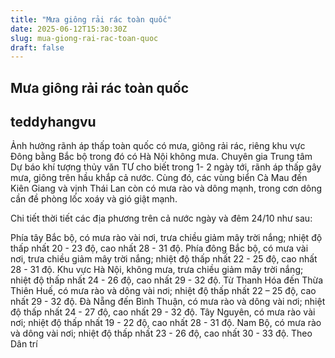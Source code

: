 ```yaml
---
title: "Mưa giông rải rác toàn quốc"
date: 2025-06-12T15:30:30Z
slug: mua-giong-rai-rac-toan-quoc
draft: false
---
```


## Mưa giông rải rác toàn quốc

## teddyhangvu

Ảnh hưởng rãnh áp thấp toàn quốc có mưa, giông rải rác, riêng khu vực Đông bằng Bắc bộ trong đó có Hà Nội không mưa.
Chuyên gia Trung tâm Dự báo khí tượng thủy văn TƯ cho biết trong 1- 2 ngày tới, rãnh áp thấp gây mưa, giông trên hầu khắp cả nước. Cùng đó, các vùng biển Cà Mau đến Kiên Giang và vịnh Thái Lan còn có mưa rào và dông mạnh, trong cơn dông cần đề phòng lốc xoáy và gió giật mạnh.

​Chi tiết thời tiết các địa phương trên cả nước ngày và đêm 24/10 như sau:
 
Phía tây Bắc bộ, có mưa rào vài nơi, trưa chiều giảm mây trời nắng; nhiệt độ thấp nhất 20 - 23 độ, cao nhất 28 - 31 độ.
Phía đông Bắc bộ, có mưa vài nơi, trưa chiều giảm mây trời nắng; nhiệt độ thấp nhất 22 - 25 độ, cao nhất 28 - 31 độ.
Khu vực Hà Nội, không mưa, trưa chiều giảm mây trời nắng; nhiệt độ thấp nhất 24 - 26 độ, cao nhất 29 - 32 độ.
Từ Thanh Hóa đến Thừa Thiên Huế, có mưa rào và dông vài nơi; nhiệt độ thấp nhất 22 – 25 độ, cao nhất 29 - 32 độ.
Đà Nẵng đến Bình Thuận, có mưa rào và dông vài nơi; nhiệt độ thấp nhất 24 - 27 độ, cao nhất 29 - 32 độ.
Tây Nguyên, có mưa rào vài nơi; nhiệt độ thấp nhất 19 - 22 độ, cao nhất 28 - 31 độ.
Nam Bộ, có mưa rào và dông vài nơi; nhiệt độ thấp nhất 23 - 26 độ, cao nhất 30 - 33 độ.
Theo Dân trí